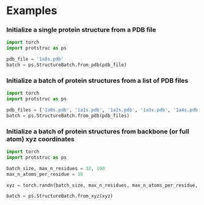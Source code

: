 
# Examples

### Initialize a single protein structure from a PDB file
```python
import torch
import protstruc as ps

pdb_file = '1a0s.pdb'
batch = ps.StructureBatch.from_pdb(pdb_file)
```

### Initialize a batch of protein structures from a list of PDB files
```python
import torch
import protstruc as ps

pdb_files = ['1a0s.pdb', '1a1s.pdb', '1a2s.pdb', '1a3s.pdb', '1a4s.pdb']
batch = ps.StructureBatch.from_pdb(pdb_files)
```

### Initialize a batch of protein structures from backbone (or full atom) xyz coordinates
```python
import torch
import protstruc as ps

batch_size, max_n_residues = 32, 100
max_n_atoms_per_residue = 10

xyz = torch.randn(batch_size, max_n_residues, max_n_atoms_per_residue, 3)

batch = ps.StructureBatch.from_xyz(xyz)
```